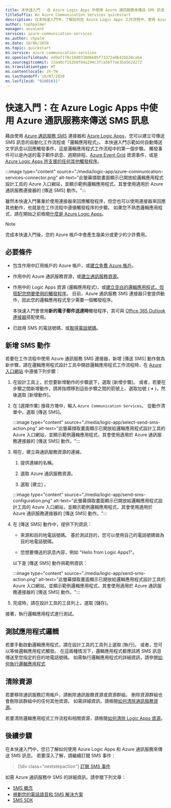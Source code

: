 ```yaml
---
title: 本快速入門 - 在 Azure Logic Apps 中使用 Azure 通訊服務來傳送 SMS 訊息
titleSuffix: An Azure Communication Services quickstart
description: 在本快速入門中，了解如何在 Azure Logic Apps 工作流程中，使用 Azure 通訊服務連接器傳送 SMS 訊息。
author: tophpalmer
manager: anvalent
services: azure-communication-services
ms.author: chpalm
ms.date: 10/06/2020
ms.topic: quickstart
ms.service: azure-communication-services
ms.openlocfilehash: ed9af178c10d033806b05f73372a0642bb28cab4
ms.sourcegitcommit: 23aa0cf152b8f04a294c3fca56f7ae3ba562d272
ms.translationtype: HT
ms.contentlocale: zh-TW
ms.lasthandoff: 10/07/2020
ms.locfileid: "91801631"
---
```

# <a name="quickstart-send-sms-messages-in-azure-logic-apps-with-azure-communication-services"></a>快速入門：在 Azure Logic Apps 中使用 Azure 通訊服務來傳送 SMS 訊息

藉由使用 [Azure 通訊服務 SMS](../../overview.md) 連接器和 [Azure Logic Apps](../../../logic-apps/logic-apps-overview.md)，您可以建立可傳送 SMS 訊息的自動化工作流程或「邏輯應用程式」。 本快速入門示範如何自動傳送文字訊息以回應觸發事件，這是邏輯應用程式工作流程中的第一個步驟。 觸發事件可以是內送的電子郵件訊息、週期排程、[Azure Event Grid](../../../event-grid/overview.md) 資源事件，或是 [Azure Logic Apps 所支援的任何其他觸發程序](/connectors/connector-reference/connector-reference-logicapps-connectors)。

:::image type="content" source="./media/logic-app/azure-communication-services-connector.png" alt-text="此螢幕擷取畫面顯示已開放給邏輯應用程式設計工具的 Azure 入口網站，並顯示範例邏輯應用程式，其會使用適用於 Azure 通訊服務連接器的 [傳送 SMS] 動作。":::

雖然本快速入門著重於使用連接器來回應觸發程序，但您也可以使用連接器來回應其他動作，也就是在工作流程中遵循觸發程序的步驟。 如果您不熟悉邏輯應用程式，請在開始之前檢閱[什麼是 Azure Logic Apps](../../../logic-apps/logic-apps-overview.md)。

> [!NOTE]
> 完成本快速入門後，您的 Azure 帳戶中會產生幾美分或更少的少許費用。

## <a name="prerequisites"></a>必要條件

- 包含作用中訂用帳戶的 Azure 帳戶，或[建立免費 Azure 帳戶](https://azure.microsoft.com/free/?WT.mc_id=A261C142F)。

- 作用中的 Azure 通訊服務資源，或[建立通訊服務資源](../create-communication-resource.md)。

- 作用中的 Logic Apps 資源 (邏輯應用程式)，或[建立空白的邏輯應用程式，但搭配您想要使用的觸發程序](../../../logic-apps/quickstart-create-first-logic-app-workflow.md)。 目前，Azure 通訊服務 SMS 連接器只會提供動作，因此您的邏輯應用程式至少需要一個觸發程序。

  本快速入門會使用**新的電子郵件送達時**觸發程序，其可與 [Office 365 Outlook 連接器](/connectors/office365/)搭配使用。

- 已啟用 SMS 的電話號碼，或[取得電話號碼](./get-phone-number.md)。

## <a name="add-an-sms-action"></a>新增 SMS 動作

若要在工作流程中使用 Azure 通訊服務 SMS 連接器，新增 [傳送 SMS] 動作做為新步驟，請在邏輯應用程式設計工具中開啟邏輯應用程式工作流程時，在 [Azure 入口網站](https://portal.azure.com) 中遵循下列步驟：

1. 在設計工具上，於您要新增動作的步驟底下，選取 [新增步驟]。 或者，若要在步驟之間新增動作，請將指標移到這些步驟之間的箭號上、選取加號 ( **+** )，然後選取 [新增動作]。

1. 在 [選擇作業] 搜尋方塊中，輸入 `Azure Communication Services`。 從動作清單中，選取 [傳送 SMS]。

   :::image type="content" source="./media/logic-app/select-send-sms-action.png" alt-text="此螢幕擷取畫面顯示已開放給邏輯應用程式設計工具的 Azure 入口網站，並顯示範例邏輯應用程式，其會使用適用於 Azure 通訊服務連接器的 [傳送 SMS] 動作。":::

1. 現在，建立與通訊服務資源的連線。

   1. 提供連線的名稱。

   1. 選取 Azure 通訊服務資源。

   1. 選取 [建立]  。

   :::image type="content" source="./media/logic-app/send-sms-configuration.png" alt-text="此螢幕擷取畫面顯示已開放給邏輯應用程式設計工具的 Azure 入口網站，並顯示範例邏輯應用程式，其會使用適用於 Azure 通訊服務連接器的 [傳送 SMS] 動作。":::

1. 在 [傳送 SMS] 動作中，提供下列資訊： 

   * 來源和目的地電話號碼。 基於測試目的，您可以使用自己的電話號碼做為目的地電話號碼。

   * 您想要傳送的訊息內容，例如 "Hello from Logic Apps1"。

   以下是 [傳送 SMS] 動作與範例資訊：

   :::image type="content" source="./media/logic-app/send-sms-action.png" alt-text="此螢幕擷取畫面顯示已開放給邏輯應用程式設計工具的 Azure 入口網站，並顯示範例邏輯應用程式，其會使用適用於 Azure 通訊服務連接器的 [傳送 SMS] 動作。":::

1. 完成時，請在設計工具的工具列上，選取 [儲存]。

接著，執行邏輯應用程式進行測試。

## <a name="test-your-logic-app"></a>測試應用程式邏輯

若要手動啟動邏輯應用程式，請在設計工具的工具列上選取 [執行]。 或者，您可以等候邏輯應用程式觸發。 在這兩種情況下，邏輯應用程式都應該將 SMS 訊息傳送至您指定的目的地電話號碼。 如需執行邏輯應用程式的詳細資訊，請參閱[如何執行邏輯應用程式](../../../logic-apps/quickstart-create-first-logic-app-workflow.md#run-your-logic-app)

## <a name="clean-up-resources"></a>清除資源

若要移除通訊服務訂用帳戶，請刪除通訊服務資源或資源群組。 刪除資源群組也會刪除該群組中的任何其他資源。 如需詳細資訊，請檢閱[如何清除通訊服務資源](../create-communication-resource.md#clean-up-resources)。

若要清除邏輯應用程式工作流程和相關資源，請檢閱[如何清除 Logic Apps 資源](../../../logic-apps/quickstart-create-first-logic-app-workflow.md#clean-up-resources)。

## <a name="next-steps"></a>後續步驟

在本快速入門中，您已了解如何使用 Azure Logic Apps 和 Azure 通訊服務來傳送 SMS 訊息。 若要深入了解，請繼續訂閱 SMS 事件：

> [!div class="nextstepaction"]
> [訂閱 SMS 事件](./handle-sms-events.md)

如需 Azure 通訊服務中 SMS 的詳細資訊，請參閱下列文章：

- [SMS 概念](../../concepts/telephony-sms/concepts.md)
- [規劃您的電話語音和 SMS 解決方案](../../concepts/telephony-sms/plan-solution.md)
- [SMS SDK](../../concepts/telephony-sms/sdk-features.md)
